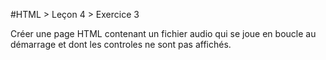 #HTML > Leçon 4 > Exercice 3

Créer une page HTML contenant un fichier audio qui se joue en boucle au démarrage et dont les controles ne sont pas affichés.
